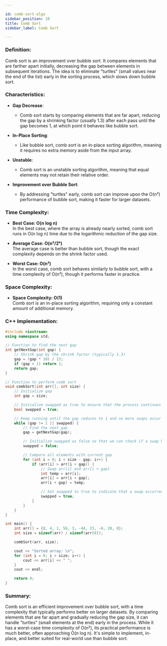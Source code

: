 ```yaml
---

id: comb-sort-algo  
sidebar_position: 10  
title: Comb Sort  
sidebar_label: Comb Sort  

---
```


### Definition:

Comb sort is an improvement over bubble sort. It compares elements that are farther apart initially, decreasing the gap between elements in subsequent iterations. The idea is to eliminate "turtles" (small values near the end of the list) early in the sorting process, which slows down bubble sort.

### Characteristics:

- **Gap Decrease**:
  - Comb sort starts by comparing elements that are far apart, reducing the gap by a shrinking factor (usually 1.3) after each pass until the gap becomes 1, at which point it behaves like bubble sort.

- **In-Place Sorting**:
  - Like bubble sort, comb sort is an in-place sorting algorithm, meaning it requires no extra memory aside from the input array.

- **Unstable**:
  - Comb sort is an unstable sorting algorithm, meaning that equal elements may not retain their relative order.

- **Improvement over Bubble Sort**:
  - By addressing "turtles" early, comb sort can improve upon the O(n²) performance of bubble sort, making it faster for larger datasets.

### Time Complexity:

- **Best Case: O(n log n)**  
  In the best case, where the array is already nearly sorted, comb sort runs in O(n log n) time due to the logarithmic reduction of the gap size.

- **Average Case: O(n²/2ᵏ)**  
  The average case is better than bubble sort, though the exact complexity depends on the shrink factor used.

- **Worst Case: O(n²)**  
  In the worst case, comb sort behaves similarly to bubble sort, with a time complexity of O(n²), though it performs faster in practice.

### Space Complexity:

- **Space Complexity: O(1)**  
  Comb sort is an in-place sorting algorithm, requiring only a constant amount of additional memory.

### C++ Implementation:

```cpp
#include <iostream>
using namespace std;

// Function to find the next gap
int getNextGap(int gap) {
    // Shrink gap by the shrink factor (typically 1.3)
    gap = (gap * 10) / 13;
    if (gap < 1) return 1;
    return gap;
}

// Function to perform comb sort
void combSort(int arr[], int size) {
    // Initialize gap
    int gap = size;

    // Initialize swapped as true to ensure that the process continues
    bool swapped = true;

    // Keep running until the gap reduces to 1 and no more swaps occur
    while (gap != 1 || swapped) {
        // Find the next gap
        gap = getNextGap(gap);

        // Initialize swapped as false so that we can check if a swap happened
        swapped = false;

        // Compare all elements with current gap
        for (int i = 0; i < size - gap; i++) {
            if (arr[i] > arr[i + gap]) {
                // Swap arr[i] and arr[i + gap]
                int temp = arr[i];
                arr[i] = arr[i + gap];
                arr[i + gap] = temp;

                // Set swapped to true to indicate that a swap occurred
                swapped = true;
            }
        }
    }
}

int main() {
    int arr[] = {8, 4, 1, 56, 3, -44, 23, -6, 28, 0};
    int size = sizeof(arr) / sizeof(arr[0]);

    combSort(arr, size);

    cout << "Sorted array: \n";
    for (int i = 0; i < size; i++) {
        cout << arr[i] << " ";
    }
    cout << endl;

    return 0;
}
```

### Summary:

Comb sort is an efficient improvement over bubble sort, with a time complexity that typically performs better on larger datasets. By comparing elements that are far apart and gradually reducing the gap size, it can handle "turtles" (small elements at the end) early in the process. While it has a worst-case time complexity of O(n²), its practical performance is much better, often approaching O(n log n). It's simple to implement, in-place, and better suited for real-world use than bubble sort.
